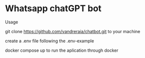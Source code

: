 # Whatsapp chatGPT bot

Usage

git clone https://github.com/vandreraia/chatbot.git to your machine

create a .env file following the .env-example

docker compose up to run the aplication through docker
